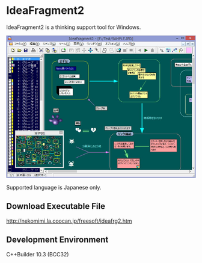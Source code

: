 # IdeaFragment2

IdeaFragment2 is a thinking support tool for Windows.  

![Screenshot](screenshot.png)

Supported language is Japanese only.  

## Download Executable File
http://nekomimi.la.coocan.jp/freesoft/ideafrg2.htm  

## Development Environment
C++Builder 10.3 (BCC32)
